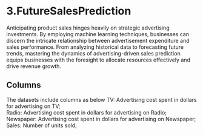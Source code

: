 # 3.FutureSalesPrediction

Anticipating product sales hinges heavily on strategic advertising investments. By employing machine learning techniques, businesses can discern the intricate relationship between advertisement expenditure and sales performance. From analyzing historical data to forecasting future trends, mastering the dynamics of advertising-driven sales prediction equips businesses with the foresight to allocate resources effectively and drive revenue growth.

## Columns
The datasets include columns as below
TV: Advertising cost spent in dollars for advertising on TV;<br>
Radio: Advertising cost spent in dollars for advertising on Radio;<br>
Newspaper: Advertising cost spent in dollars for advertising on Newspaper;<br>
Sales: Number of units sold;<br>
